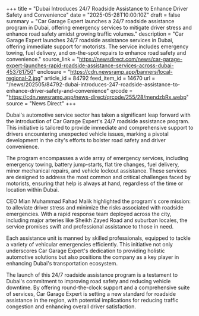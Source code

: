 +++
title = "Dubai Introduces 24/7 Roadside Assistance to Enhance Driver Safety and Convenience"
date = "2025-05-28T10:00:10Z"
draft = false
summary = "Car Garage Expert launches a 24/7 roadside assistance program in Dubai, offering emergency services to mitigate driver stress and enhance road safety amidst growing traffic volumes."
description = "Car Garage Expert launches 24/7 roadside assistance services in Dubai, offering immediate support for motorists. The service includes emergency towing, fuel delivery, and on-the-spot repairs to enhance road safety and convenience."
source_link = "https://newsdirect.com/news/car-garage-expert-launches-rapid-roadside-assistance-services-across-dubai-453781750"
enclosure = "https://cdn.newsramp.app/banners/local-regional-2.jpg"
article_id = 84792
feed_item_id = 14670
url = "/news/202505/84792-dubai-introduces-247-roadside-assistance-to-enhance-driver-safety-and-convenience"
qrcode = "https://cdn.newsramp.app/news-direct/qrcode/255/28/mendzbRx.webp"
source = "News Direct"
+++

<p>Dubai's automotive service sector has taken a significant leap forward with the introduction of Car Garage Expert's 24/7 roadside assistance program. This initiative is tailored to provide immediate and comprehensive support to drivers encountering unexpected vehicle issues, marking a pivotal development in the city's efforts to bolster road safety and driver convenience.</p><p>The program encompasses a wide array of emergency services, including emergency towing, battery jump-starts, flat tire changes, fuel delivery, minor mechanical repairs, and vehicle lockout assistance. These services are designed to address the most common and critical challenges faced by motorists, ensuring that help is always at hand, regardless of the time or location within Dubai.</p><p>CEO Mian Muhammad Fahad Malik highlighted the program's core mission: to alleviate driver stress and minimize the risks associated with roadside emergencies. With a rapid response team deployed across the city, including major arteries like Sheikh Zayed Road and suburban locales, the service promises swift and professional assistance to those in need.</p><p>Each assistance unit is manned by skilled professionals, equipped to tackle a variety of vehicular emergencies efficiently. This initiative not only underscores Car Garage Expert's dedication to providing holistic automotive solutions but also positions the company as a key player in enhancing Dubai's transportation ecosystem.</p><p>The launch of this 24/7 roadside assistance program is a testament to Dubai's commitment to improving road safety and reducing vehicle downtime. By offering round-the-clock support and a comprehensive suite of services, Car Garage Expert is setting a new standard for roadside assistance in the region, with potential implications for reducing traffic congestion and enhancing overall driver satisfaction.</p>